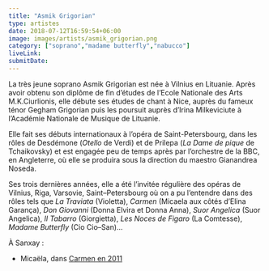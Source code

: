 ```yaml
---
title: "Asmik Grigorian"
type: artistes
date: 2018-07-12T16:59:54+06:00
image: images/artists/asmik_grigorian.png
category: ["soprano","madame butterfly","nabucco"]
liveLink: 
submitDate: 
---
```


La très jeune soprano Asmik Grigorian est née à Vilnius en Lituanie. Après avoir obtenu son diplôme de fin d’études de l’Ecole Nationale des Arts M.K.Ciurlionis, elle débute ses études de chant à Nice, auprès du fameux ténor Gegham Grigorian puis les poursuit auprès d’Irina Milkeviciute à l’Académie Nationale de Musique de Lituanie.

Elle fait ses débuts internationaux à l’opéra de Saint-Petersbourg, dans les rôles de Desdémone (*Otello* de Verdi) et de Prilepa (*La Dame de pique* de Tchaikovsky) et est engagée peu de temps après par l’orchestre de la BBC, en Angleterre, où elle se produira sous la direction du maestro Gianandrea Noseda.

Ses trois dernières années, elle a été l’invitée régulière des opéras de Vilnius, Riga, Varsovie, Saint–Petersbourg où on a pu l’entendre dans des rôles tels que *La Traviata* (Violetta), *Carmen* (Micaela aux côtés d’Elina Garança), *Don Giovanni* (Donna Elvira et Donna Anna), *Suor Angelica* (Suor Angelica), *Il Tabarro* (Giorgietta), *Les Noces de Figaro* (La Comtesse), *Madame Butterfly* (Cio Cio–San)...


À Sanxay :
- Micaëla, dans [Carmen en 2011](/portfolio/2011_carmen/)